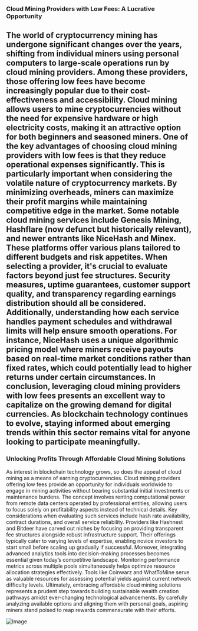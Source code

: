 ### Cloud Mining Providers with Low Fees: A Lucrative Opportunity
The world of cryptocurrency mining has undergone significant changes over the years, shifting from individual miners using personal computers to large-scale operations run by cloud mining providers. Among these providers, those offering low fees have become increasingly popular due to their cost-effectiveness and accessibility. Cloud mining allows users to mine cryptocurrencies without the need for expensive hardware or high electricity costs, making it an attractive option for both beginners and seasoned miners.
One of the key advantages of choosing cloud mining providers with low fees is that they reduce operational expenses significantly. This is particularly important when considering the volatile nature of cryptocurrency markets. By minimizing overheads, miners can maximize their profit margins while maintaining competitive edge in the market. Some notable cloud mining services include Genesis Mining, Hashflare (now defunct but historically relevant), and newer entrants like NiceHash and Minex. These platforms offer various plans tailored to different budgets and risk appetites.
When selecting a provider, it's crucial to evaluate factors beyond just fee structures. Security measures, uptime guarantees, customer support quality, and transparency regarding earnings distribution should all be considered. Additionally, understanding how each service handles payment schedules and withdrawal limits will help ensure smooth operations. For instance, NiceHash uses a unique algorithmic pricing model where miners receive payouts based on real-time market conditions rather than fixed rates, which could potentially lead to higher returns under certain circumstances.
In conclusion, leveraging cloud mining providers with low fees presents an excellent way to capitalize on the growing demand for digital currencies. As blockchain technology continues to evolve, staying informed about emerging trends within this sector remains vital for anyone looking to participate meaningfully.
---
### Unlocking Profits Through Affordable Cloud Mining Solutions
As interest in blockchain technology grows, so does the appeal of cloud mining as a means of earning cryptocurrencies. Cloud mining providers offering low fees provide an opportunity for individuals worldwide to engage in mining activities without bearing substantial initial investments or maintenance burdens. The concept involves renting computational power from remote data centers operated by professional entities, allowing users to focus solely on profitability aspects instead of technical details.
Key considerations when evaluating such services include hash rate availability, contract durations, and overall service reliability. Providers like Hashnest and Bitdeer have carved out niches by focusing on providing transparent fee structures alongside robust infrastructure support. Their offerings typically cater to varying levels of expertise, enabling novice investors to start small before scaling up gradually if successful.
Moreover, integrating advanced analytics tools into decision-making processes becomes essential given today’s competitive landscape. Monitoring performance metrics across multiple pools simultaneously helps optimize resource allocation strategies effectively. Tools like Coinwarz and WhatToMine serve as valuable resources for assessing potential yields against current network difficulty levels.
Ultimately, embracing affordable cloud mining solutions represents a prudent step towards building sustainable wealth creation pathways amidst ever-changing technological advancements. By carefully analyzing available options and aligning them with personal goals, aspiring miners stand poised to reap rewards commensurate with their efforts.


![Image](https://github.com/user-attachments/assets/4a25d116-2220-4385-b08e-f287af8fcbc4)